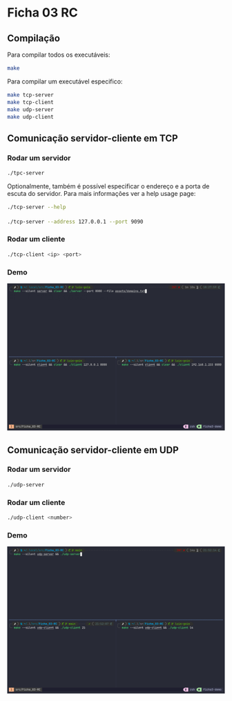 # Ficha 03 RC

## Compilação

Para compilar todos os executáveis:

```sh
make
```

Para compilar um executável especifico:

```sh
make tcp-server
make tcp-client
make udp-server
make udp-client
```

## Comunicação servidor-cliente em TCP

### Rodar um servidor

```sh
./tpc-server
```

Optionalmente, também é possível especificar o endereço e a porta de escuta do
servidor.
Para mais informações ver a help usage page:

```sh
./tcp-server --help

./tcp-server --address 127.0.0.1 --port 9090
```

### Rodar um cliente

```sh
./tcp-client <ip> <port>
```

### Demo

![Demo](assets/demo-tcp.gif)

## Comunicação servidor-cliente em UDP

### Rodar um servidor

```sh
./udp-server
```

### Rodar um cliente

```sh
./udp-client <number>
```

### Demo

![Demo](assets/demo-udp.gif)
